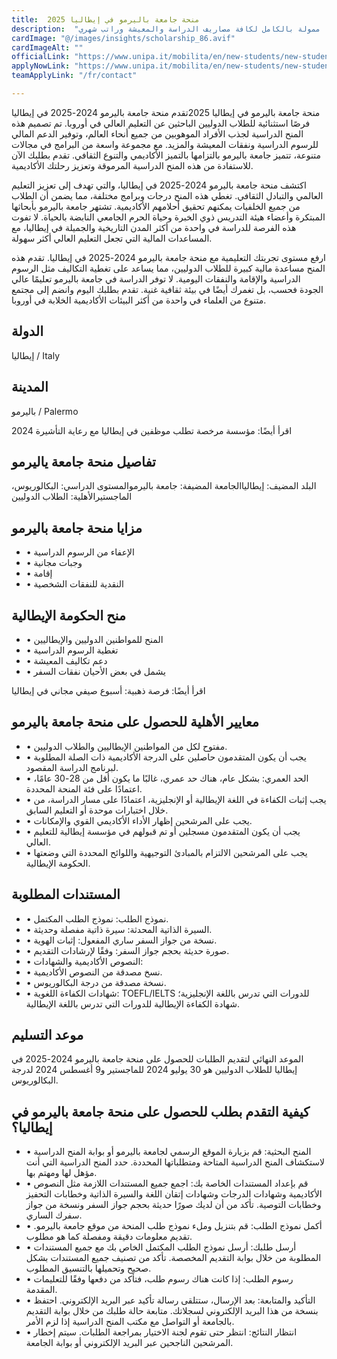 ```yaml
---
title:  منحة جامعة باليرمو في إيطاليا 2025 
description:  "فرصة ذهبية مقدمة من جامعة باليرمو في إيطاليا ممولة بالكامل لكافة مصاريف الدراسة والمعيشة وراتب شهري" 
cardImage: "@/images/insights/scholarship_86.avif" 
cardImageAlt: "" 
officialLink: "https://www.unipa.it/mobilita/en/new-students/new-students---enrolment/enrolment-procedures-for-extra-eu-foreign-students/" 
applyNowLink: "https://www.unipa.it/mobilita/en/new-students/new-students---enrolment/enrolment-procedures-for-extra-eu-foreign-students/" 
teamApplyLink: "/fr/contact"

---
```


منحة جامعة باليرمو في إيطاليا 2025تقدم منحة جامعة باليرمو 2024-2025 في إيطاليا فرصًا استثنائية للطلاب الدوليين الباحثين عن التعليم العالي في أوروبا. تم تصميم هذه المنح الدراسية لجذب الأفراد الموهوبين من جميع أنحاء العالم، وتوفير الدعم المالي للرسوم الدراسية ونفقات المعيشة والمزيد. مع مجموعة واسعة من البرامج في مجالات متنوعة، تتميز جامعة باليرمو بالتزامها بالتميز الأكاديمي والتنوع الثقافي. تقدم بطلبك الآن للاستفادة من هذه المنح الدراسية المرموقة وتعزيز رحلتك الأكاديمية.

اكتشف منحة جامعة باليرمو 2024-2025 في إيطاليا، والتي تهدف إلى تعزيز التعليم العالمي والتبادل الثقافي. تغطي هذه المنح درجات وبرامج مختلفة، مما يضمن أن الطلاب من جميع الخلفيات يمكنهم تحقيق أحلامهم الأكاديمية. تشتهر جامعة باليرمو بأبحاثها المبتكرة وأعضاء هيئة التدريس ذوي الخبرة وحياة الحرم الجامعي النابضة بالحياة. لا تفوت هذه الفرصة للدراسة في واحدة من أكثر المدن التاريخية والجميلة في إيطاليا، مع المساعدات المالية التي تجعل التعليم العالي أكثر سهولة.

ارفع مستوى تجربتك التعليمية مع منحة جامعة باليرمو 2024-2025 في إيطاليا. تقدم هذه المنح مساعدة مالية كبيرة للطلاب الدوليين، مما يساعد على تغطية التكاليف مثل الرسوم الدراسية والإقامة والنفقات اليومية. لا توفر الدراسة في جامعة باليرمو تعليمًا عالي الجودة فحسب، بل تغمرك أيضًا في بيئة ثقافية غنية. تقدم بطلبك اليوم وانضم إلى مجتمع متنوع من العلماء في واحدة من أكثر البيئات الأكاديمية الخلابة في أوروبا.

## الدولة

إيطاليا / Italy

## المدينة

باليرمو / Palermo

اقرأ أيضًا: مؤسسة مرخصة تطلب موظفين في إيطاليا مع رعاية التأشيرة 2024

## تفاصيل منحة جامعة ياليرمو

البلد المضيف: إيطالياالجامعة المضيفة: جامعة باليرموالمستوى الدراسي: البكالوريوس، الماجستيرالأهلية: الطلاب الدوليين

## مزايا منحة جامعة باليرمو

- • الإعفاء من الرسوم الدراسية
- • وجبات مجانية
- • إقامة
- • النقدية للنفقات الشخصية

## منح الحكومة الإيطالية

- • المنح للمواطنين الدوليين والإيطاليين
- • تغطية الرسوم الدراسية
- • دعم تكاليف المعيشة
- • يشمل في بعض الأحيان نفقات السفر

اقرأ أيضًا: فرصة ذهبية: أسبوع صيفي مجاني في إيطاليا

## معايير الأهلية للحصول على منحة جامعة باليرمو

- • مفتوح لكل من المواطنين الإيطاليين والطلاب الدوليين.
- • يجب أن يكون المتقدمون حاصلين على الدرجة الأكاديمية ذات الصلة المطلوبة لبرنامج الدراسة المقصود.
- • الحد العمري: بشكل عام، هناك حد عمري، غالبًا ما يكون أقل من 28-30 عامًا، اعتمادًا على فئة المنحة المحددة.
- • يجب إثبات الكفاءة في اللغة الإيطالية أو الإنجليزية، اعتمادًا على مسار الدراسة، من خلال اختبارات موحدة أو التعليم السابق.
- • يجب على المرشحين إظهار الأداء الأكاديمي القوي والإمكانات.
- • يجب أن يكون المتقدمون مسجلين أو تم قبولهم في مؤسسة إيطالية للتعليم العالي.
- • يجب على المرشحين الالتزام بالمبادئ التوجيهية واللوائح المحددة التي وضعتها الحكومة الإيطالية.

## المستندات المطلوبة

- • نموذج الطلب: نموذج الطلب المكتمل.
- • السيرة الذاتية المحدثة: سيرة ذاتية مفصلة وحديثة.
- • نسخة من جواز السفر ساري المفعول: إثبات الهوية.
- • صورة حديثة بحجم جواز السفر: وفقًا لإرشادات التقديم.
- • النصوص الأكاديمية والشهادات:
- • نسخ مصدقة من النصوص الأكاديمية.
- • نسخة مصدقة من درجة البكالوريوس.
- • شهادات الكفاءة اللغوية: TOEFL/IELTS للدورات التي تدرس باللغة الإنجليزية؛ شهادة الكفاءة الإيطالية للدورات التي تدرس باللغة الإيطالية.

## موعد التسليم

الموعد النهائي لتقديم الطلبات للحصول على منحة جامعة باليرمو 2024-2025 في إيطاليا للطلاب الدوليين هو 30 يوليو 2024 للماجستير و9 أغسطس 2024 لدرجة البكالوريوس.

## كيفية التقدم بطلب للحصول على منحة جامعة باليرمو في إيطاليا؟

- • المنح البحثية: قم بزيارة الموقع الرسمي لجامعة باليرمو أو بوابة المنح الدراسية لاستكشاف المنح الدراسية المتاحة ومتطلباتها المحددة. حدد المنح الدراسية التي أنت مؤهل لها ومهتم بها.
- • قم بإعداد المستندات الخاصة بك: اجمع جميع المستندات اللازمة مثل النصوص الأكاديمية وشهادات الدرجات وشهادات إتقان اللغة والسيرة الذاتية وخطابات التحفيز وخطابات التوصية. تأكد من أن لديك صورًا حديثة بحجم جواز السفر ونسخة من جواز سفرك الساري.
- • أكمل نموذج الطلب: قم بتنزيل وملء نموذج طلب المنحة من موقع جامعة باليرمو. تقديم معلومات دقيقة ومفصلة كما هو مطلوب.
- • أرسل طلبك: أرسل نموذج الطلب المكتمل الخاص بك مع جميع المستندات المطلوبة من خلال بوابة التقديم المخصصة. تأكد من تصنيف جميع المستندات بشكل صحيح وتحميلها بالتنسيق المطلوب.
- • رسوم الطلب: إذا كانت هناك رسوم طلب، فتأكد من دفعها وفقًا للتعليمات المقدمة.
- • التأكيد والمتابعة: بعد الإرسال، ستتلقى رسالة تأكيد عبر البريد الإلكتروني. احتفظ بنسخة من هذا البريد الإلكتروني لسجلاتك. متابعة حالة طلبك من خلال بوابة التقديم بالجامعة أو التواصل مع مكتب المنح الدراسية إذا لزم الأمر.
- • انتظار النتائج: انتظر حتى تقوم لجنة الاختيار بمراجعة الطلبات. سيتم إخطار المرشحين الناجحين عبر البريد الإلكتروني أو بوابة الجامعة.

